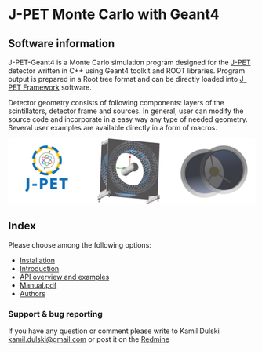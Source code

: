 # J-PET Monte Carlo with Geant4

## Software information

J-PET-Geant4 is a Monte Carlo simulation program designed for the
[J-PET](http://koza.if.uj.edu.pl/pet/) detector 
written in C++ using Geant4 toolkit and ROOT libraries.
Program output is prepared in a Root tree format and can be directly loaded
into [J-PET Framework](https://github.com/JPETTomography/j-pet-framework-examples) software.

Detector geometry consists of following components: layers of the scintillators, detector frame
and sources. In general, user can modify the source code and incorporate in a easy way any type of
needed geometry. Several user examples are available directly in a form of macros.

<p align="right">
  <img src="docs/logo_merged.png" />
</p>


## Index
Please choose among the following options:
* [Installation](docs/install.md)
* [Introduction](docs/intro.md)
* [API overview and examples](docs/user_intro.md)
* [Manual.pdf](docs/manual_v4.pdf)
* [Authors](docs/authors.md)

### Support \& bug reporting 
If you have any question or comment please write to  Kamil Dulski <kamil.dulski@gmail.com> or
post it on the [Redmine](http://sphinx.if.uj.edu.pl/redmine/) 

